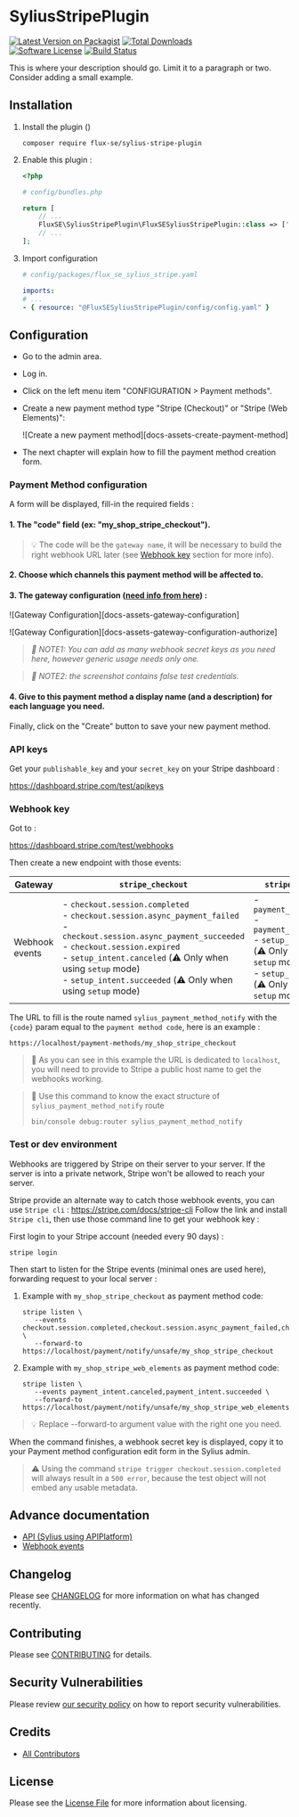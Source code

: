 # SyliusStripePlugin

[![Latest Version on Packagist][ico-version]][link-packagist]
[![Total Downloads][ico-total-downloads]][link-total-downloads]  
[![Software License][ico-license]](LICENSE)
[![Build Status][ico-github-actions]][link-github-actions]


This is where your description should go. Limit it to a paragraph or two. Consider adding a small example.

## Installation

1. Install the plugin ()
    ```shell
    composer require flux-se/sylius-stripe-plugin
    ```
2. Enable this plugin :
    ```php
    <?php
    
    # config/bundles.php
    
    return [
        // ...
        FluxSE\SyliusStripePlugin\FluxSESyliusStripePlugin::class => ['all' => true],
        // ...
    ];
    ```
3. Import configuration
    ```yaml
    # config/packages/flux_se_sylius_stripe.yaml

    imports:
    # ...
    - { resource: "@FluxSESyliusStripePlugin/config/config.yaml" }
    ```
## Configuration

 - Go to the admin area.
 - Log in.
 - Click on the left menu item "CONFIGURATION > Payment methods".
 - Create a new payment method type "Stripe (Checkout)" or "Stripe (Web Elements)":
   
   ![Create a new payment method][docs-assets-create-payment-method]
 - The next chapter will explain how to fill the payment method creation form.
 
### Payment Method configuration

A form will be displayed, fill-in the required fields :

#### 1. The "code" field (ex: "my_shop_stripe_checkout").

> 💡 The code will be the `gateway name`, it will be necessary to build the right webhook URL later
> (see [Webhook key](#webhook-key) section for more info).

#### 2. Choose which channels this payment method will be affected to.

#### 3. The gateway configuration ([need info from here](#api-keys)) :

![Gateway Configuration][docs-assets-gateway-configuration]

![Gateway Configuration][docs-assets-gateway-configuration-authorize]

> _📖 NOTE1: You can add as many webhook secret keys as you need here, however generic usage needs only one._

> _📖 NOTE2: the screenshot contains false test credentials._

#### 4. Give to this payment method a display name (and a description) for each language you need.

Finally, click on the "Create" button to save your new payment method.

### API keys

Get your `publishable_key` and your `secret_key` on your Stripe dashboard :

https://dashboard.stripe.com/test/apikeys

### Webhook key

Got to :

https://dashboard.stripe.com/test/webhooks

Then create a new endpoint with those events:

| Gateway | `stripe_checkout` | `stripe_web_elements` |
|-|-|-|
| Webhook events |  - `checkout.session.completed`<br> - `checkout.session.async_payment_failed`<br> - `checkout.session.async_payment_succeeded`<br> - `checkout.session.expired`<br> - `setup_intent.canceled` (⚠️ Only when using `setup` mode)<br> - `setup_intent.succeeded`  (⚠️ Only when using `setup` mode) |  - `payment_intent.canceled`<br> - `payment_intent.succeeded`<br> - `setup_intent.canceled` (⚠️ Only when using `setup` mode)<br> - `setup_intent.succeeded`  (⚠️ Only when using `setup` mode) |


The URL to fill is the route named `sylius_payment_method_notify` with the `{code}`
param equal to the `payment method code`, here is an example :

```
https://localhost/payment-methods/my_shop_stripe_checkout
```

> 📖 As you can see in this example the URL is dedicated to `localhost`, you will need to provide to
> Stripe a public host name to get the webhooks working.

> 📖 Use this command to know the exact structure of `sylius_payment_method_notify` route
>
> ```shell
> bin/console debug:router sylius_payment_method_notify
> ```

### Test or dev environment

Webhooks are triggered by Stripe on their server to your server.
If the server is into a private network, Stripe won't be allowed to reach your server.

Stripe provide an alternate way to catch those webhook events, you can use
`Stripe cli` : https://stripe.com/docs/stripe-cli
Follow the link and install `Stripe cli`, then use those command line to get
your webhook key :

First login to your Stripe account (needed every 90 days) :

```shell
stripe login
```

Then start to listen for the Stripe events (minimal ones are used here), forwarding request to your local server :

 1. Example with `my_shop_stripe_checkout` as payment method code:
    ```shell
    stripe listen \
       --events checkout.session.completed,checkout.session.async_payment_failed,checkout.session.async_payment_succeeded,checkout.session.expired \
       --forward-to https://localhost/payment/notify/unsafe/my_shop_stripe_checkout
    ```
 2. Example with `my_shop_stripe_web_elements` as payment method code:
    ```shell
    stripe listen \
       --events payment_intent.canceled,payment_intent.succeeded \
       --forward-to https://localhost/payment/notify/unsafe/my_shop_stripe_web_elements
    ```

> 💡 Replace --forward-to argument value with the right one you need.

When the command finishes, a webhook secret key is displayed, copy it to your
Payment method configuration edit form in the Sylius admin.

> ⚠️ Using the command `stripe trigger checkout.session.completed` will always result in a `500 error`,
> because the test object will not embed any usable metadata.

## Advance documentation

- [API (Sylius using APIPlatform)](docs/API.md)
- [Webhook events](docs/WEBHOOK-EVENTS.md)

## Changelog

Please see [CHANGELOG](CHANGELOG.md) for more information on what has changed recently.

## Contributing

Please see [CONTRIBUTING](CONTRIBUTING.md) for details.

## Security Vulnerabilities

Please review [our security policy](../../security/policy) on how to report security vulnerabilities.

## Credits

- [All Contributors](../../contributors)

## License

Please see the [License File](LICENSE.md) for more information about licensing.

[ico-version]: https://img.shields.io/packagist/v/flux-se/sylius-stripe-plugin.svg?style=flat-square
[ico-total-downloads]: https://img.shields.io/packagist/dt/flux-se/sylius-stripe-plugin.svg?style=flat-square
[ico-license]: https://img.shields.io/badge/license-MIT-brightgreen.svg?style=flat-square
[ico-github-actions]: https://github.com/FLUX-SE/SyliusStripePlugin/workflows/Build/badge.svg

[link-packagist]: https://packagist.org/packages/flux-se/sylius-stripe-plugin
[link-total-downloads]: https://packagist.org/packages/flux-se/sylius-stripe-plugin
[link-github-actions]: https://github.com/FLUX-SE/SyliusStripePlugin/actions?query=workflow%3A"Build"

